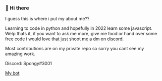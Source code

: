 ### 👋 Hi there

I guess this is where i put my about me??

Learning to code in python and hopefully in 2022 learn some javascript.
Welp thats it, if you want to ask me more, give me food or hand over some free code i would love that just shoot me a dm on discord.

Most contributions are on my private repo so sorry you cant see my amazing work. 

Discord: Spongy#3001

[My bot](https://top.gg/bot/930150644436860998)
